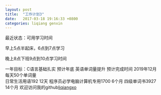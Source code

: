```yaml
---
layout: post
title:  "工作计划3"
date:   2017-03-18 19:16:33 +0800
categories: liqiang genxin
---
```

最近状态：可用学习时间

早上5点半起床，6点到7点学习

晚上8点下班9点到10点学习时间

一年目标：C语言基础扎实
        预计年底
英语单词量提升  预计完成时间 2019年12月  每天50个单词量     
                    日常生活用语192  12天
                    程序员必学电脑计算机专用1700 6个月
                    四级单词书3927 14个月
欢迎访问我的github[liqiangxo][liqiangxo-doc]


[liqiangxo-doc]: https://liqiangxo.github.io/liqiangxo/
